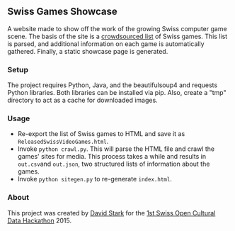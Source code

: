 Swiss Games Showcase
--------------------
A website made to show off the work of the growing Swiss computer game scene. The basis of the site is a [crowdsourced list](https://docs.google.com/document/d/1-BlXLSE8LImgajJB5DWvMkbupmBPU8EnEs6JEfjwHJs/edit) of Swiss games. This list is parsed, and additional information on each game is automatically gathered. Finally, a static showcase page is generated.

### Setup
The project requires Python, Java, and the beautifulsoup4 and requests Python libraries. Both libraries can be installed via pip. Also, create a "tmp" directory to act as a cache for downloaded images.

### Usage
* Re-export the list of Swiss games to HTML and save it as `ReleasedSwissVideoGames.html`.
* Invoke `python crawl.py`. This will parse the HTML file and crawl the games' sites for media. This process takes a while and results in `out.csv`and `out.json`, two structured lists of information about the games.
* Invoke `python sitegen.py` to re-generate `index.html`.

### About
This project was created by [David Stark](http://www.zarkonnen.com) for the [1st Swiss Open Cultural Data Hackathon](http://make.opendata.ch/wiki/event:2015-02) 2015.
